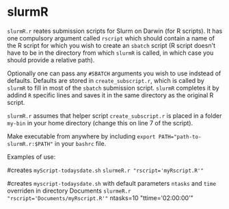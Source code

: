 # slurmR

`slurmR.r` reates submission scripts for Slurm on Darwin (for R scripts). It has one compulsory argument called `rscript` which should contain a name of the R script for which you wish to create an `sbatch` script (R script doesn't have to be in the directory from which `slurmR` is called, in which case you should provide a relative path).

Optionally one can pass any `#SBATCH` arguments you wish to use indstead of defaults. Defaults are stored in `create_subscript.r`, which is called by `slurmR` to fill in most of the `sbatch` submission script. `slurmR` completes it by addind `R` specific lines and saves it in the same directory as the original R script. 

`slurmR.r` assumes that helper script `create_subscript.r` is placed in a folder `my-bin` in your home directory (change this on line 7 of the script). 

Make executable from anywhere by including `export PATH="path-to-slurmR.r:$PATH"` in your `bashrc` file.

Examples of use:

#creates `myScript-todaysdate.sh`
`slurmeR.r "rscript='myRscript.R'"`

#creates `myscript-todaysdate.sh` with default parameters `ntasks` and `time` overriden in directory Documents
`slurmeR.r "rscript='Documents/myRscript.R'"` ntasks=10 "ttime='02:00:00'"
